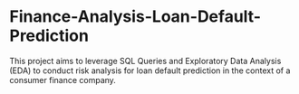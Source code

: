 # Finance-Analysis-Loan-Default-Prediction
This project aims to leverage SQL Queries and Exploratory Data Analysis (EDA) to conduct risk analysis for loan default prediction in the context of a consumer finance company. 
